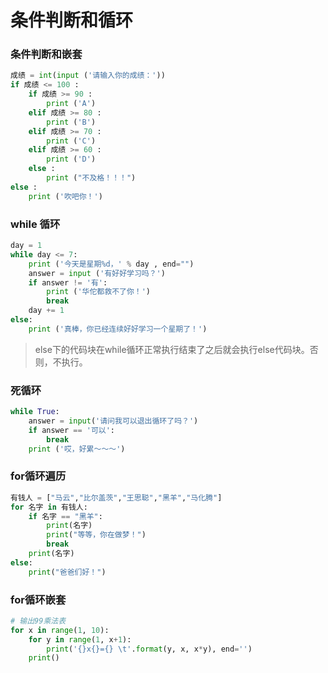 # 条件判断和循环
### 条件判断和嵌套
```Python
成绩 = int(input ('请输入你的成绩：'))
if 成绩 <= 100 :
    if 成绩 >= 90 :
        print ('A')
    elif 成绩 >= 80 :
        print ('B')
    elif 成绩 >= 70 :
        print ('C')
    elif 成绩 >= 60 :
        print ('D')
    else :
        print ("不及格！！！")
else :
    print ('吹吧你！')
```
### while 循环
```python
day = 1
while day <= 7:
    print ('今天是星期%d，' % day , end="")
    answer = input ('有好好学习吗？')
    if answer != '有':
        print ('华佗都救不了你！')
        break
    day += 1
else:
    print ('真棒，你已经连续好好学习一个星期了！')
```
> else下的代码块在while循环正常执行结束了之后就会执行else代码块。否则，不执行。
### 死循环
```python
while True:
    answer = input('请问我可以退出循环了吗？')
    if answer == '可以':
        break
    print ('哎，好累～～～')
```
### for循环遍历
```python
有钱人 = ["马云","比尔盖茨","王思聪","黑羊","马化腾"]
for 名字 in 有钱人:
    if 名字 == "黑羊":
        print(名字)
        print("等等，你在做梦！")
        break
    print(名字)
else:
    print("爸爸们好！")
```

### for循环嵌套
```python
# 输出99乘法表
for x in range(1, 10):
    for y in range(1, x+1):
        print('{}x{}={} \t'.format(y, x, x*y), end='')
    print()
```


